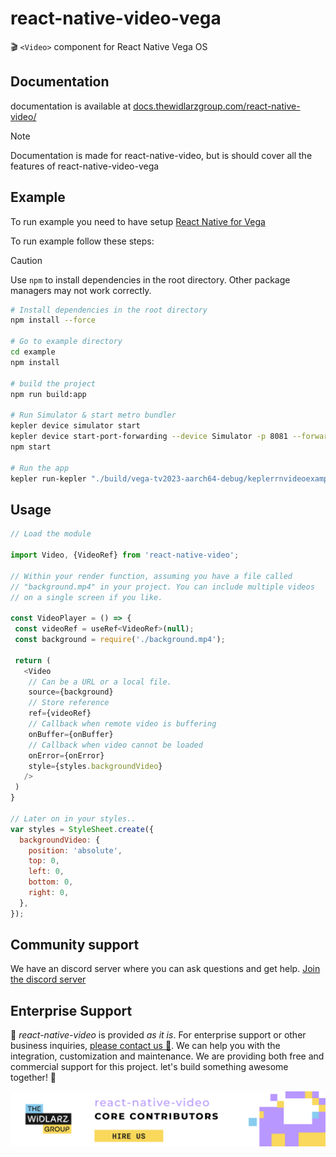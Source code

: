 # react-native-video-vega
🎬 `<Video>` component for React Native Vega OS

## Documentation
documentation is available at [docs.thewidlarzgroup.com/react-native-video/](https://docs.thewidlarzgroup.com/react-native-video/)
> [!NOTE]
> Documentation is made for react-native-video, but is should cover all the features of react-native-video-vega

## Example
To run example you need to have setup [React Native for Vega](https://developer.amazon.com/docs/vega/0.21/vega-develop.html)

To run example follow these steps:

> [!CAUTION]
> Use `npm` to install dependencies in the root directory. Other package managers may not work correctly.

```bash
# Install dependencies in the root directory
npm install --force

# Go to example directory
cd example
npm install

# build the project
npm run build:app

# Run Simulator & start metro bundler
kepler device simulator start
kepler device start-port-forwarding --device Simulator -p 8081 --forward false
npm start

# Run the app
kepler run-kepler "./build/vega-tv2023-aarch64-debug/keplerrnvideoexample_aarch64.vpkg" "com.anonymous.rnvexample.main" -s
```

## Usage

```javascript
// Load the module

import Video, {VideoRef} from 'react-native-video';

// Within your render function, assuming you have a file called
// "background.mp4" in your project. You can include multiple videos
// on a single screen if you like.

const VideoPlayer = () => {
 const videoRef = useRef<VideoRef>(null);
 const background = require('./background.mp4');

 return (
   <Video 
    // Can be a URL or a local file.
    source={background}
    // Store reference  
    ref={videoRef}
    // Callback when remote video is buffering                                      
    onBuffer={onBuffer}
    // Callback when video cannot be loaded              
    onError={onError}               
    style={styles.backgroundVideo}
   />
 )
}

// Later on in your styles..
var styles = StyleSheet.create({
  backgroundVideo: {
    position: 'absolute',
    top: 0,
    left: 0,
    bottom: 0,
    right: 0,
  },
});
```

## Community support
We have an discord server where you can ask questions and get help. [Join the discord server](https://discord.gg/WXuM4Tgb9X)

## Enterprise Support
<p>
  📱 <i>react-native-video</i> is provided <i>as it is</i>. For enterprise support or other business inquiries, <a href="https://www.thewidlarzgroup.com/?utm_source=rnvvega&utm_medium=readme#Contact">please contact us 🤝</a>. We can help you with the integration, customization and maintenance. We are providing both free and commercial support for this project. let's build something awesome together! 🚀
</p>
<a href="https://www.thewidlarzgroup.com/?utm_source=rnv&utm_medium=readme">
  <picture>
    <source media="(prefers-color-scheme: dark)" srcset="./docs/assets/baners/twg-dark.png" />
    <source media="(prefers-color-scheme: light)" srcset="./docs/assets/baners/twg-light.png" />
    <img alt="TheWidlarzGroup" src="./docs/assets/baners/twg-light.png" />
  </picture>
</a>
